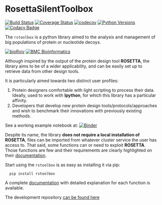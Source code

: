 # RosettaSilentToolbox
[![Build Status](https://travis-ci.org/jaumebonet/RosettaSilentToolbox.svg?branch=master)](https://travis-ci.org/jaumebonet/RosettaSilentToolbox)
[![Coverage Status](https://coveralls.io/repos/github/jaumebonet/RosettaSilentToolbox/badge.svg?branch=master)](https://coveralls.io/github/jaumebonet/RosettaSilentToolbox?branch=master)
[![codecov](https://codecov.io/gh/jaumebonet/RosettaSilentToolbox/branch/master/graph/badge.svg)](https://codecov.io/gh/jaumebonet/RosettaSilentToolbox)
[![Python Versions](https://img.shields.io/pypi/pyversions/rstoolbox.svg)](https://pypi.org/project/rstoolbox/)
[![Codacy Badge](https://api.codacy.com/project/badge/Grade/8e2823ea80984efc8b764f9d8d26ecf6)](https://www.codacy.com/app/jaumebonet/RosettaSilentToolbox?utm_source=github.com&amp;utm_medium=referral&amp;utm_content=jaumebonet/RosettaSilentToolbox&amp;utm_campaign=Badge_Grade)

The `rstoolbox` is a python library aimed to the analysis and management of big populations of protein or nucleotide decoys.

[![bioRxiv](https://img.shields.io/badge/bioRxiv%20preprint-doi.org/10.1101/428045-blue.svg)](https://doi.org/10.1101/428045)
[![BMC Bioinformatics](https://img.shields.io/badge/BMC%20Bioinformatics-submitted-green.svg)]()

Although inspired by the output of the protein design tool **ROSETTA**, the library aims to be of a wider applicability, and can be
easily set up to retrieve data from other design tools.

It is particularly aimed towards two distinct user profiles:

1. Protein designers comfortable with light scripting to process their data. Ideally, used to work with **Ipython**, for which this library has a particular affinity.
2. Developers that develop new protein design tools/protocols/approaches and wish to benchmark their innovations with previously existing methods.

See a working example notebook at: [![Binder](https://mybinder.org/badge_logo.svg)](https://mybinder.org/v2/gh/LPDI-EPFL/rstoolbox/2b0e2ef?filepath=notebook)

Despite its name, the library **does not require a local installation of ROSETTA**, files can be imported from whatever cluster service the user has access to. That said, some functions can or need to exploit **ROSETTA**. Those functions are few and their requirements are
clearly highlighted on their [documentation](https://lpdi-epfl.github.io/rstoolbox/).

Start using the `rstoolbox` is as easy as installing it via pip:

```
  pip install rstoolbox
```

A complete [documentation](https://lpdi-epfl.github.io/rstoolbox/) with detailed explanation for each function is available.

The development repository [can be found here](https://github.com/jaumebonet/RosettaSilentToolbox)
